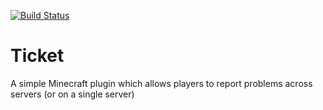 [![Build Status](https://travis-ci.org/MarvinKlar/Ticket.svg?branch=master)](https://travis-ci.org/MarvinKlar/Ticket)

# Ticket

A simple Minecraft plugin which allows players to report problems across servers (or on a single server)